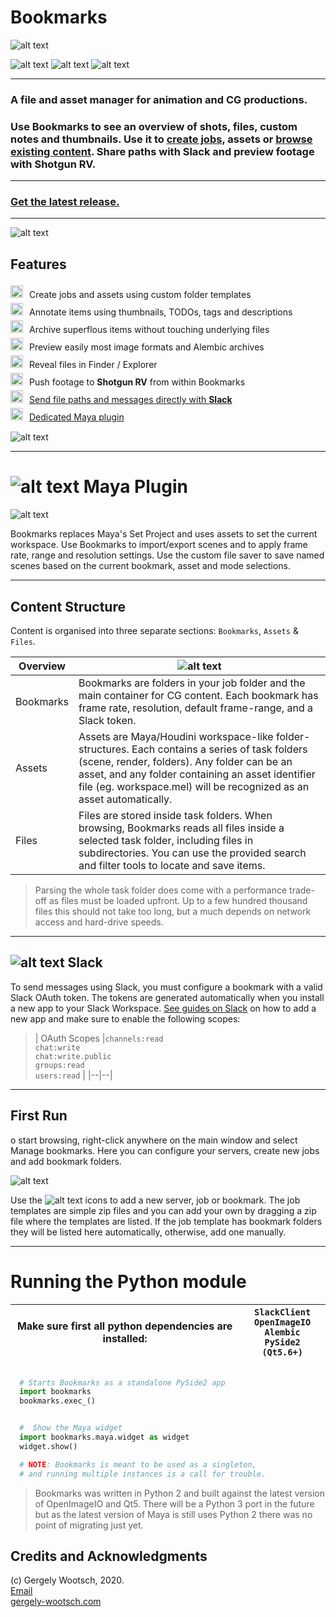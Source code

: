 # Bookmarks
![alt text][logo]

![alt text](https://img.shields.io/badge/Python-2.7-lightgrey.svg "Python 2.7") ![alt text](https://img.shields.io/badge/Qt-5.6%2B-lightgrey.svg "Qt 5.6+") ![alt text](https://img.shields.io/badge/platform-windows%20%7C%20osx-lightgray.svg "Windows & Mac OS X")

***

### A file and asset manager for animation and CG productions.

### Use Bookmarks to see an overview of shots, files, custom notes and thumbnails. Use it to [create jobs](#first-run), assets or [browse existing content](#content-structure). Share paths with Slack and preview footage with Shotgun RV.

***



[link text itself]: http://www.reddit.com

### [Get the latest release.](https://github.com/wgergely/bookmarks/releases)

***

![alt text](./bookmarks/rsc/docs/tabs.gif "Content is categorised into Bookmarks, assets and files")

## Features

<img style="margin:4px 10px 4px 0px;" src="./bookmarks/rsc/folder.png" height=20>Create jobs and assets using custom folder templates
<br>
<img style="margin:4px 10px 4px 0px;" src="./bookmarks/rsc/todo.png" height=20>Annotate items using thumbnails, TODOs, tags and descriptions
<br>
<img style="margin:4px 10px 4px 0px;" src="./bookmarks/rsc/archived.png" height=20>Archive superflous items without touching underlying files
<br>
<img style="margin:4px 10px 4px 0px;" src="./bookmarks/rsc/active.png" height=20>Preview easily most image formats and Alembic archives
<br>
<img style="margin:4px 10px 4px 0px;" src="./bookmarks/rsc/folder.png" height=20>Reveal files in Finder / Explorer
<br>
<img style="margin:4px 10px 4px 0px;" src="./bookmarks/rsc/rv.png" height=20>Push footage to **Shotgun RV** from within Bookmarks
<br>
<img style="margin:4px 10px 4px 0px;" src="./bookmarks/rsc/slack_color.png" height=20>[Send file paths and messages directly with **Slack**](#slack)
<br>
<img style="margin:4px 10px 4px 0px;" src="./bookmarks/rsc/maya.png" height=20>[Dedicated Maya plugin](#bookmarks-maya-plugin)

![alt text](./bookmarks/rsc/docs/adding_thumbnails_and_descriptions_8fps.gif "Adding thumbnails and descriptions is easy...")

***




# ![alt text][maya] Maya Plugin

![alt text](./bookmarks/rsc/docs/maya_saver.jpg "And so is adding descriptions")

Bookmarks replaces Maya's Set Project and uses assets to set the current
workspace. Use Bookmarks to import/export scenes and to apply frame rate, range
and resolution settings. Use the custom file saver to save named scenes based on
the current bookmark, asset and mode selections.


***

## Content Structure


Content is organised into three separate sections: `Bookmarks`, `Assets` & `Files`.


| Overview  | ![alt text](./bookmarks/rsc/docs/bookmark_graph.jpg "Content structure")  |
|---|---|
| Bookmarks | Bookmarks are folders in your job folder and the main container for CG content. Each bookmark has frame rate, resolution, default frame-range, and a Slack token.|
| Assets  | Assets are Maya/Houdini workspace-like folder-structures. Each contains a series of task folders (scene, render, folders). Any folder can be an asset, and any folder containing an asset identifier file (eg. workspace.mel) will be recognized as an asset automatically. |
| Files  | Files are stored inside task folders. When browsing, Bookmarks reads all files inside a selected task folder, including files in subdirectories. You can use the provided search and filter tools to locate and save items.  |

> Parsing the whole task folder does come with a performance trade-off as files must be loaded upfront. Up to a few hundred thousand files this should not take too long, but a much depends on network access and hard-drive speeds.

***

## ![alt text][slack] Slack

To send messages using Slack, you must configure a bookmark with a valid Slack OAuth token.  The tokens are generated automatically when you install a new app to your Slack Workspace. [See guides on Slack](https://api.slack.com/apps) on how to add a new app and make sure to enable the following scopes:

> | OAuth Scopes |`channels:read`<br>`chat:write`<br> `chat:write.public`<br>`groups:read`<br>`users:read` |
|--|--|


***


## First Run

o start browsing, right-click anywhere on the main window and select Manage bookmarks. Here you can configure your servers, create new jobs and add bookmark folders.

![alt text](./bookmarks/rsc/docs/managing_bookmarks_6fps.gif "Managing bookmarks")

Use the ![alt text][add] icons to add a new server, job or bookmark. The job templates are simple zip files and you can add your own by dragging a zip file where the templates are listed. If the job template has bookmark folders they will be listed here automatically, otherwise, add one manually.

***

# Running the Python module


| Make sure first all python dependencies are installed: | `SlackClient`<br>`OpenImageIO`<br>`Alembic`<br>`PySide2 (Qt5.6+)`|
| -- | -- |

``` python

  # Starts Bookmarks as a standalone PySide2 app
  import bookmarks
  bookmarks.exec_()

```


``` python

  #  Show the Maya widget
  import bookmarks.maya.widget as widget
  widget.show()

  # NOTE: Bookmarks is meant to be used as a singleton,
  # and running multiple instances is a call for trouble.

```

> Bookmarks was written in Python 2 and built against the latest version of OpenImageIO and Qt5. There will be a Python 3 port in the future but as the latest version of Maya is still uses Python 2 there was no point of migrating just yet.


## Credits and Acknowledgments

(c) Gergely Wootsch, 2020.
<br>
[Email](mailto:hello@gergely-wootsch.com
)
<br>
[gergely-wootsch.com](http://gergely-wootsch.com)


[logo]: ./bookmarks/rsc/logo_s.png "Bookmarks: A simple file and asset manager for animation and CG productions"
[add]: ./bookmarks/rsc/add_button_s.png "Add button"
[maya]: ./bookmarks/rsc/maya.png "Add button"
[slack]: ./bookmarks/rsc/slack_color_sm.png "Add button"
